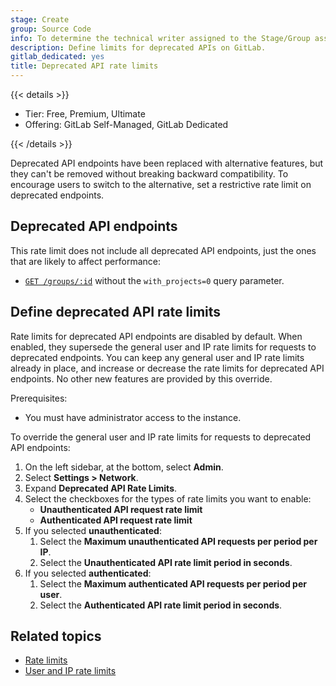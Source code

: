 ```yaml
---
stage: Create
group: Source Code
info: To determine the technical writer assigned to the Stage/Group associated with this page, see https://handbook.gitlab.com/handbook/product/ux/technical-writing/#assignments
description: Define limits for deprecated APIs on GitLab.
gitlab_dedicated: yes
title: Deprecated API rate limits
---
```


{{< details >}}

- Tier: Free, Premium, Ultimate
- Offering: GitLab Self-Managed, GitLab Dedicated

{{< /details >}}

Deprecated API endpoints have been replaced with alternative features, but they can't be removed
without breaking backward compatibility. To encourage users to switch to the alternative, set a
restrictive rate limit on deprecated endpoints.

## Deprecated API endpoints

This rate limit does not include all deprecated API endpoints, just the ones that are likely to
affect performance:

- [`GET /groups/:id`](../../api/groups.md#get-a-single-group) without the `with_projects=0` query parameter.

## Define deprecated API rate limits

Rate limits for deprecated API endpoints are disabled by default. When enabled, they supersede
the general user and IP rate limits for requests to deprecated endpoints. You can keep any general user
and IP rate limits already in place, and increase or decrease the rate limits
for deprecated API endpoints. No other new features are provided by this override.

Prerequisites:

- You must have administrator access to the instance.

To override the general user and IP rate limits for requests to deprecated API endpoints:

1. On the left sidebar, at the bottom, select **Admin**.
1. Select **Settings > Network**.
1. Expand **Deprecated API Rate Limits**.
1. Select the checkboxes for the types of rate limits you want to enable:
   - **Unauthenticated API request rate limit**
   - **Authenticated API request rate limit**
1. If you selected **unauthenticated**:
   1. Select the **Maximum unauthenticated API requests per period per IP**.
   1. Select the **Unauthenticated API rate limit period in seconds**.
1. If you selected **authenticated**:
   1. Select the **Maximum authenticated API requests per period per user**.
   1. Select the **Authenticated API rate limit period in seconds**.

## Related topics

- [Rate limits](../../security/rate_limits.md)
- [User and IP rate limits](user_and_ip_rate_limits.md)
